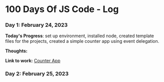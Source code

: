 # 100 Days Of JS Code - Log

### Day 1: February 24, 2023

**Today's Progress**: set up environment, installed node, created template files for the projects, created a simple counter app using event delegation.

**Thoughts:** 

**Link to work:** [Counter App](https://github.com/rpremvaree12/100daysofJS/tree/main/1counter)





### Day 2: February 25, 2023